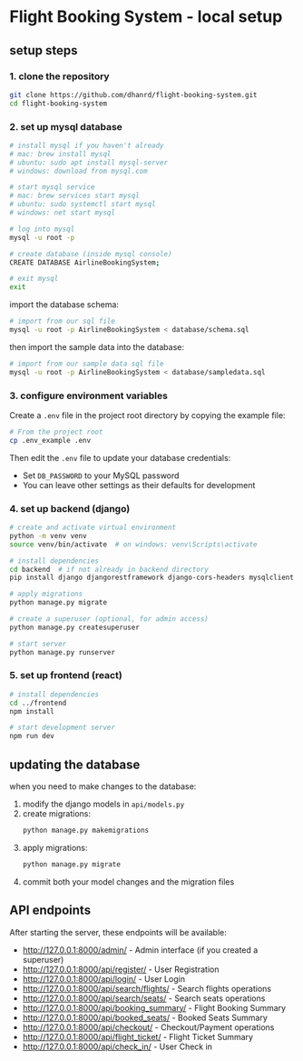 # Flight Booking System - local setup

## setup steps

### 1. clone the repository
```bash
git clone https://github.com/dhanrd/flight-booking-system.git
cd flight-booking-system
```

### 2. set up mysql database
```bash
# install mysql if you haven't already
# mac: brew install mysql
# ubuntu: sudo apt install mysql-server
# windows: download from mysql.com

# start mysql service
# mac: brew services start mysql
# ubuntu: sudo systemctl start mysql
# windows: net start mysql

# log into mysql
mysql -u root -p

# create database (inside mysql console)
CREATE DATABASE AirlineBookingSystem;

# exit mysql
exit
```

import the database schema:
```bash
# import from our sql file
mysql -u root -p AirlineBookingSystem < database/schema.sql
```

then import the sample data into the database:
```bash
# import from our sample data sql file
mysql -u root -p AirlineBookingSystem < database/sampledata.sql
```

### 3. configure environment variables

Create a `.env` file in the project root directory by copying the example file:

```bash
# From the project root
cp .env_example .env
```

Then edit the `.env` file to update your database credentials:
- Set `DB_PASSWORD` to your MySQL password
- You can leave other settings as their defaults for development

### 4. set up backend (django)
```bash
# create and activate virtual environment
python -m venv venv
source venv/bin/activate  # on windows: venv\Scripts\activate

# install dependencies
cd backend  # if not already in backend directory
pip install django djangorestframework django-cors-headers mysqlclient python-decouple

# apply migrations
python manage.py migrate

# create a superuser (optional, for admin access)
python manage.py createsuperuser

# start server
python manage.py runserver
```

### 5. set up frontend (react)
```bash
# install dependencies
cd ../frontend
npm install

# start development server
npm run dev
```

## updating the database

when you need to make changes to the database:

1. modify the django models in `api/models.py`
2. create migrations:
   ```bash
   python manage.py makemigrations
   ```
3. apply migrations:
   ```bash
   python manage.py migrate
   ```
4. commit both your model changes and the migration files

## API endpoints

After starting the server, these endpoints will be available:

- http://127.0.0.1:8000/admin/ - Admin interface (if you created a superuser)
- http://127.0.0.1:8000/api/register/ - User Registration
- http://127.0.0.1:8000/api/login/ - User Login
- http://127.0.0.1:8000/api/search/flights/ - Search flights operations
- http://127.0.0.1:8000/api/search/seats/ - Search seats operations
- http://127.0.0.1:8000/api/booking_summary/ - Flight Booking Summary
- http://127.0.0.1:8000/api/booked_seats/ - Booked Seats Summary
- http://127.0.0.1:8000/api/checkout/ - Checkout/Payment operations
- http://127.0.0.1:8000/api/flight_ticket/ - Flight Ticket Summary
- http://127.0.0.1:8000/api/check_in/ - User Check in 

